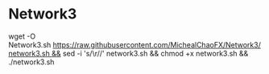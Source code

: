 # Network3

wget -O Network3.sh https://raw.githubusercontent.com/MichealChaoFX/Network3/network3.sh && sed -i 's/\r//' network3.sh && chmod +x network3.sh && ./network3.sh

   